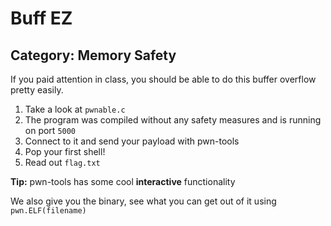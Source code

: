 # Buff EZ

## Category: Memory Safety

If you paid attention in class, you should be able to do this buffer overflow pretty easily.

1. Take a look at `pwnable.c`
2. The program was compiled without any safety measures and is running on port `5000` 
3. Connect to it and send your payload with pwn-tools
4. Pop your first shell!
5. Read out `flag.txt`


**Tip:** pwn-tools has some cool **interactive** functionality

We also give you the binary, see what you can get out of it using `pwn.ELF(filename)`